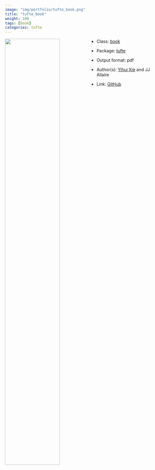 ```yaml
---
image: "img/portfolio/tufte_book.png"
title: "tufte_book"
weight: 100
tags: [book]
categories: tufte
---
```




<!--more-->

<p><a href="../../img/portfolio/tufte_book.png"><img class = "jf-image-shadow" src="../../img/portfolio/tufte_book.png" style="display: block; margin: auto;" width="60%"  align="left"></a></p>

- Class: [book](../../tags/book)
- Package: [tufte](tufte)
- Output format: pdf

- Author(s): [Yihui Xie](https://yihui.org/) and JJ Allaire
- Link: [GitHub](https://github.com/rstudio/tufte)


